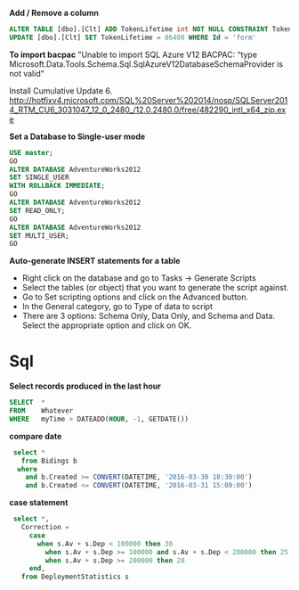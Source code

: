 **Add / Remove a column**

```sql
ALTER TABLE [dbo].[Clt] ADD TokenLifetime int NOT NULL CONSTRAINT TokenLifetime_Default DEFAULT 3600
UPDATE [dbo].[Clt] SET TokenLifetime = 86400 WHERE Id = 'form'
```

**To import bacpac**
"Unable to import SQL Azure V12 BACPAC: “type Microsoft.Data.Tools.Schema.Sql.SqlAzureV12DatabaseSchemaProvider is not valid"

Install Cumulative Update 6. http://hotfixv4.microsoft.com/SQL%20Server%202014/nosp/SQLServer2014_RTM_CU6_3031047_12_0_2480_/12.0.2480.0/free/482290_intl_x64_zip.exe

**Set a Database to Single-user mode**

```sql
USE master;
GO
ALTER DATABASE AdventureWorks2012
SET SINGLE_USER
WITH ROLLBACK IMMEDIATE;
GO
ALTER DATABASE AdventureWorks2012
SET READ_ONLY;
GO
ALTER DATABASE AdventureWorks2012
SET MULTI_USER;
GO
```

**Auto-generate INSERT statements for a table**

* Right click on the database and go to Tasks -> Generate Scripts
* Select the tables (or object) that you want to generate the script against.
* Go to Set scripting options and click on the Advanced button.
* In the General category, go to Type of data to script
* There are 3 options: Schema Only, Data Only, and Schema and Data. Select the appropriate option and click on OK.

# Sql

**Select records produced in the last hour**

```sql
SELECT  *
FROM    Whatever
WHERE   myTime > DATEADD(HOUR, -1, GETDATE())
```

**compare date**
```sql
 select *
   from Bidings b
  where 
    and b.Created >= CONVERT(DATETIME, '2016-03-30 18:30:00')
    and b.Created <= CONVERT(DATETIME, '2016-03-31 15:09:00')

```

**case statement**

```sql
 select *,
   Correction =
     case
       when s.Av + s.Dep < 100000 then 30
 	     when s.Av + s.Dep >= 100000 and s.Av + s.Dep < 200000 then 25
 	     when s.Av + s.Dep >= 200000 then 20
     end,
   from DeploymentStatistics s

```

